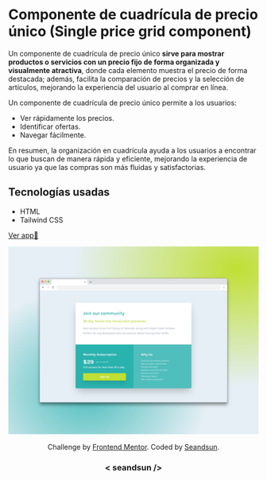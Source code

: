 # Componente de cuadrícula de precio único (Single price grid component)

Un componente de cuadrícula de precio único **sirve para mostrar productos o servicios con un precio fijo de forma organizada y visualmente atractiva**, donde cada elemento muestra el precio de forma destacada; además, facilita la comparación de precios y la selección de artículos, mejorando la experiencia del usuario al comprar en línea.

Un componente de cuadrícula de precio único permite a los usuarios: 

- Ver rápidamente los precios.
- Identificar ofertas.
- Navegar fácilmente.

En resumen, la organización en cuadrícula ayuda a los usuarios a encontrar lo que buscan de manera rápida y eficiente, mejorando la experiencia de usuario ya que las compras son más fluidas y satisfactorias.

## Tecnologías usadas

- HTML
- Tailwind CSS

[Ver app🔗](https://)

![single price grid component img demo](./design/single-price-grid-component-img.jpg)

<div align="center">
  Challenge by <a href="https://www.frontendmentor.io?ref=challenge" target="_blank">Frontend Mentor</a>. 
  Coded by <a href="https://github.com/seandsun">Seandsun</a>.
</div>

 <h3 align="center">< seandsun /></h3>


